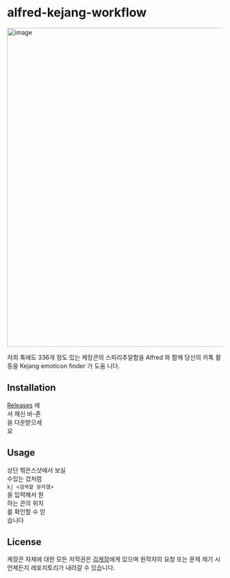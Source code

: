 # alfred-kejang-workflow

<img width="746" alt="image" src="https://user-images.githubusercontent.com/26380261/187373246-2f606ab6-5071-4069-8c75-28a1de455c4c.png">

저희 톡에도 336개 정도 있는 케장콘의 스피리추알함을 Alfred 와 함께 당신의 카톡 활동을 Kejang emoticon finder 가 도움 니다.

## Installation
[Releases](https://github.com/Sn-Kinos/alfred-kejang-workflow/releases) 에<br>서 채신 바-죤<br>을 다운받으세<br>요

## Usage

상단 찎은스샷에서 보실<br>수있는 겄처럼<br>`kj <검색할 문자열>`<br>을 입력해서 원<br>하는 콘의 위치<br>를 확인할 수 읻<br>습니다

## License
케장콘 자체에 대한 모든 저작권은 [김케장](https://www.twitch.tv/k_kejang)에게 있으며 원작자의 요청 또는 문제 제기 시 언제든지 레포지토리가 내려갈 수 있습니다.
